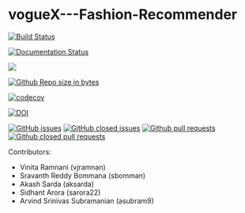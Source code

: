 # vogueX---Fashion-Recommender
[![Build Status](https://circleci.com/gh/arvindsrinivas1/vogueX---Fashion-Recommender/tree/dev.svg?style=svg)](https://circleci.com/gh/arvindsrinivas1/vogueX---Fashion-Recommender/tree/dev)

[![Documentation Status](https://readthedocs.org/projects/ansicolortags/badge/?version=latest)](https://github.com/arvindsrinivas1/vogueX---Fashion-Recommender/blob/dev/README.md)

<a href =https://github.com/arvindsrinivas1/vogueX---Fashion-Recommender/blob/dev/LICENCE.md><img src=https://img.shields.io/github/license/arvindsrinivas1/vogueX---Fashion-Recommender></a>

[![Github Repo size in bytes](https://img.shields.io/github/languages/code-size/arvindsrinivas1/vogueX---Fashion-Recommender)](https://github.com/arvindsrinivas1/vogueX---Fashion-Recommender)

[![codecov](https://codecov.io/gh/arvindsrinivas1/vogueX---Fashion-Recommender/branch/dev/graph/badge.svg?token=O08MSPU0WT)](https://codecov.io/gh/arvindsrinivas1/vogueX---Fashion-Recommender)

[![DOI](https://zenodo.org/badge/426291746.svg)](https://zenodo.org/badge/latestdoi/426291746)


[![GitHub issues](https://img.shields.io/github/issues/arvindsrinivas1/vogueX---Fashion-Recommender)](https://github.com/arvindsrinivas1/vogueX---Fashion-Recommender/issues?q=is%3Aopen)
[![GitHub closed issues](https://img.shields.io/github/issues-closed/arvindsrinivas1/vogueX---Fashion-Recommender)](https://github.com/arvindsrinivas1/vogueX---Fashion-Recommender/issues?q=is%3Aissue+is%3Aclosed)
[![Github pull requests](https://img.shields.io/github/issues-pr/arvindsrinivas1/vogueX---Fashion-Recommender)](https://github.com/arvindsrinivas1/vogueX---Fashion-Recommender/pulls)
[![Github closed pull requests](https://img.shields.io/github/issues-pr-closed/arvindsrinivas1/vogueX---Fashion-Recommender)](https://github.com/arvindsrinivas1/vogueX---Fashion-Recommender/pulls?q=is%3Apr+is%3Aclosed)


Contributors:
- Vinita Ramnani (vjramnan)
- Sravanth Reddy Bommana (sbomman)
- Akash Sarda (aksarda)
- Sidhant Arora (sarora22)
- Arvind Srinivas Subramanian (asubram9)



